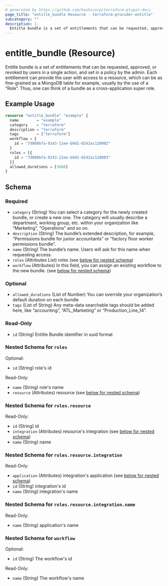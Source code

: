 ```yaml
---
# generated by https://github.com/hashicorp/terraform-plugin-docs
page_title: "entitle_bundle Resource - terraform-provider-entitle"
subcategory: ""
description: |-
  Entitle bundle is a set of entitlements that can be requested, approved, or revoked by users in a single action, and set in a policy by the admin. Each entitlement can provide the user with access to a resource, which can be as fine-grained as a MongoDB table for example, usually by the use of a “Role”. Thus, one can think of a bundle as a cross-application super role.
---
```


# entitle_bundle (Resource)

Entitle bundle is a set of entitlements that can be requested, approved, or revoked by users in a single action, and set in a policy by the admin. Each entitlement can provide the user with access to a resource, which can be as fine-grained as a MongoDB table for example, usually by the use of a “Role”. Thus, one can think of a bundle as a cross-application super role.

## Example Usage

```terraform
resource "entitle_bundle" "example" {
  name        = "example"
  category    = "terraform"
  description = "terraform"
  tags        = ["terraform"]
  workflow = {
    id = "7d080bfa-9143-11ee-b9d1-0242ac120002"
  }
  roles = [{
    id = "7d080bfa-9143-11ee-b9d1-0242ac120003"
  }]
  allowed_durations = [3600]
}
```

<!-- schema generated by tfplugindocs -->
## Schema

### Required

- `category` (String) You can select a category for the newly created bundle, or create a new one. The category will usually describe a department, working group, etc. within your organization like “Marketing”, “Operations” and so on.
- `description` (String) The bundle’s extended description, for example, “Permissions bundle for junior accountants” or “factory floor worker permissions bundle”.
- `name` (String) The bundle’s name. Users will ask for this name when requesting access.
- `roles` (Attributes List) roles (see [below for nested schema](#nestedatt--roles))
- `workflow` (Attributes) In this field, you can assign an existing workflow to the new bundle. (see [below for nested schema](#nestedatt--workflow))

### Optional

- `allowed_durations` (List of Number) You can override your organization’s default duration on each bundle
- `tags` (List of String) Any meta-data searchable tags should be added here, like “accounting”, “ATL_Marketing” or “Production_Line_14”.

### Read-Only

- `id` (String) Entitle Bundle identifier in uuid format

<a id="nestedatt--roles"></a>
### Nested Schema for `roles`

Optional:

- `id` (String) role's id

Read-Only:

- `name` (String) role's name
- `resource` (Attributes) resource (see [below for nested schema](#nestedatt--roles--resource))

<a id="nestedatt--roles--resource"></a>
### Nested Schema for `roles.resource`

Read-Only:

- `id` (String) id
- `integration` (Attributes) resource's integration (see [below for nested schema](#nestedatt--roles--resource--integration))
- `name` (String) name

<a id="nestedatt--roles--resource--integration"></a>
### Nested Schema for `roles.resource.integration`

Read-Only:

- `application` (Attributes) integration's application (see [below for nested schema](#nestedatt--roles--resource--integration--application))
- `id` (String) integration's id
- `name` (String) integration's name

<a id="nestedatt--roles--resource--integration--application"></a>
### Nested Schema for `roles.resource.integration.name`

Read-Only:

- `name` (String) application's name





<a id="nestedatt--workflow"></a>
### Nested Schema for `workflow`

Optional:

- `id` (String) The workflow's id

Read-Only:

- `name` (String) The workflow's name
